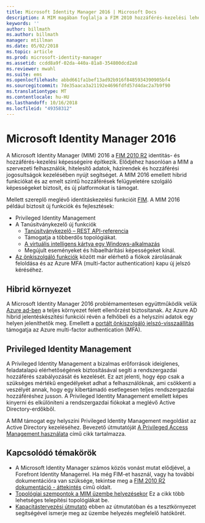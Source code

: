 ```yaml
---
title: Microsoft Identity Manager 2016 | Microsoft Docs
description: A MIM magában foglalja a FIM 2010 hozzáférés-kezelési lehetőségeit és a felhasználók, hitelesítő adatok, szabályzatok és szervezeten belüli hozzáférési jogosultságok kezelésében nyújt segítséget.
keywords: ''
author: billmath
ms.author: billmath
manager: mtillman
ms.date: 05/02/2018
ms.topic: article
ms.prod: microsoft-identity-manager
ms.assetid: ccdd8a9f-02da-440a-81a8-354800dcd2a8
ms.reviewer: mwahl
ms.suite: ems
ms.openlocfilehash: abbd661fa1bef13ad92b916f8485934390905bf4
ms.sourcegitcommit: 7de35aaca3a21192e4696fdfd57d4dac2a7b9f90
ms.translationtype: MT
ms.contentlocale: hu-HU
ms.lasthandoff: 10/16/2018
ms.locfileid: "49358312"
---
```

# <a name="microsoft-identity-manager-2016"></a>Microsoft Identity Manager 2016

A Microsoft Identity Manager (MIM) 2016 a [FIM 2010 R2](https://technet.microsoft.com/library/jj133885.aspx) identitás- és hozzáférés-kezelési képességeire építkezik. Elődjéhez hasonlóan a MIM a szervezeti felhasználók, hitelesítő adatok, házirendek és hozzáférési jogosultságok kezelésében nyújt segítséget.  A MIM 2016 emellett hibrid funkciókat és az emelt szintű hozzáférések felügyeletére szolgáló képességeket biztosít, és új platformokat is támogat.

Mellett szereplő meglévő identitáskezelési funkcióit [FIM](https://technet.microsoft.com/library/jj133868). A MIM 2016 például biztosít új funkciók és fejlesztések:

- Privileged Identity Management
- A Tanúsítványkezelő új funkciók
  - [Tanúsítványkezelő – REST API-referencia](./reference/certificate-management-rest-api-reference.md)
  - Támogatja a többerdős topológiákat.
  - [A virtuális intelligens kártya egy Windows-alkalmazás](working-with-mim-certificate-manager.md)
  - Megújult eseményeket és hibaelhárítási képességeket kínál. 
- [Az önkiszolgáló funkciók](working-with-self-service-password-reset.md) között már elérhető a fiókok zárolásának feloldása és az Azure MFA (multi-factor authentication) kapu új jelszó kéréséhez.

## <a name="hybrid-experience"></a>Hibrid környezet

A Microsoft Identity Manager 2016 problémamentesen együttműködik velük [Azure ad-ben](https://docs.microsoft.com/azure/active-directory/active-directory-whatis) a teljes környezet felett ellenőrzést biztosítanak. Az Azure AD hibrid jelentéskészítési funkciói révén a felhőbeli és a helyszíni adatok egy helyen jeleníthetők meg. Emellett a [portált önkiszolgáló jelszó-visszaállítás](working-with-self-service-password-reset.md) támogatja az Azure multi-factor authentication (MFA).

## <a name="privileged-identity-management"></a>Privileged Identity Management

A Privileged Identity Management a bizalmas erőforrások ideiglenes, feladatalapú elérhetőségének biztosításával segíti a rendszergazdai hozzáférés szabályozását és kezelését. Ez azt jelenti, hogy épp csak a szükséges mértékű engedélyeket adhat a felhasználóknak, ami csökkenti a veszélyét annak, hogy egy kibertámadó esetlegesen teljes rendszergazdai hozzáféréshez jusson. A Privileged Identity Management emellett képes kinyerni és elkülöníteni a rendszergazdai fiókokat a meglévő Active Directory-erdőkből.

A MIM támogat egy helyszíni Privileged Identity Management megoldást az Active Directory kezeléséhez. Bevezető útmutatóját [A Privileged Access Management használata](./pam/privileged-identity-management-for-active-directory-domain-services.md) című cikk tartalmazza.

## <a name="related-topics"></a>Kapcsolódó témakörök

- A Microsoft Identity Manager számos közös vonást mutat elődjével, a Forefront Identity Managerrel. Ha még FIM-et használ, vagy ha további dokumentációra van szüksége, tekintse meg a [FIM 2010 R2 dokumentáció - áttekintés](https://technet.microsoft.com/library/jj133885.aspx) című oldalt.
- [Topológiai szempontok a MIM üzembe helyezésekor](topology-considerations.md) Ez a cikk több lehetséges telepítési topológiákat be.
- [Kapacitástervezési útmutató](capacity-planning-guide.md) ebben az útmutatóban és a tesztkörnyezet segítségével ismerje meg az üzembe helyezés megfelelő hatókörét.
